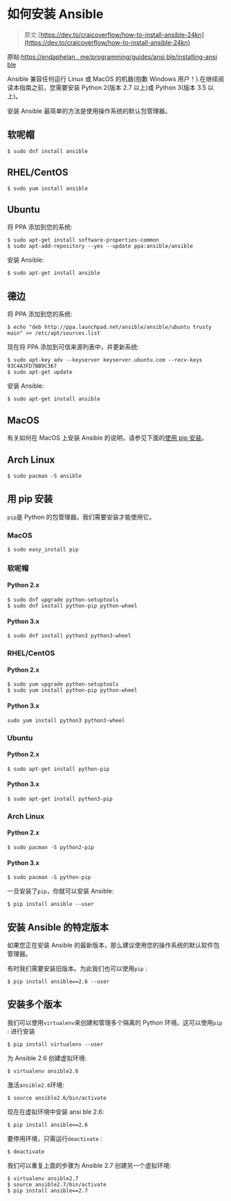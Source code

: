 # 如何安装 Ansible

> 原文:[https://dev.to/craicoverflow/how-to-install-ansible-24kn](https://dev.to/craicoverflow/how-to-install-ansible-24kn)

原帖:[https://endaphelan . me/programming/guides/ansi ble/installing-ansi ble](https://endaphelan.me/programming/guides/ansible/installing-ansible)

Ansible 兼容任何运行 Linux 或 MacOS 的机器(抱歉 Windows 用户！).在继续阅读本指南之前，您需要安装 Python 2(版本 2.7 以上)或 Python 3(版本 3.5 以上)。

安装 Ansible 最简单的方法是使用操作系统的默认包管理器。

## 软呢帽

```
$ sudo dnf install ansible 
```

## RHEL/CentOS

```
$ sudo yum install ansible 
```

## Ubuntu

将 PPA 添加到您的系统:

```
$ sudo apt-get install software-properties-common
$ sudo apt-add-repository --yes --update ppa:ansible/ansible 
```

安装 Ansible:

```
$ sudo apt-get install ansible 
```

## 德边

将 PPA 添加到您的系统:

```
$ echo "deb http://ppa.launchpad.net/ansible/ansible/ubuntu trusty main" >> /etc/apt/sources.list 
```

现在将 PPA 添加到可信来源列表中，并更新系统:

```
$ sudo apt-key adv --keyserver keyserver.ubuntu.com --recv-keys 93C4A3FD7BB9C367
$ sudo apt-get update 
```

安装 Ansible:

```
$ sudo apt-get install ansible 
```

## MacOS

有关如何在 MacOS 上安装 Ansible 的说明，请参见下面的[使用 pip 安装](#installing-with-pip)。

## Arch Linux

```
$ sudo pacman -S ansible 
```

## 用 pip 安装

`pip`是 Python 的包管理器。我们需要安装才能使用它。

### MacOS

```
$ sudo easy_install pip 
```

### 软呢帽

#### Python 2.x

```
$ sudo dnf upgrade python-setuptools
$ sudo dnf install python-pip python-wheel 
```

#### Python 3.x

```
$ sudo dnf install python3 python3-wheel 
```

### RHEL/CentOS

#### Python 2.x

```
$ sudo yum upgrade python-setuptools
$ sudo yum install python-pip python-wheel 
```

#### Python 3.x

```
sudo yum install python3 python3-wheel 
```

### Ubuntu

#### Python 2.x

```
$ sudo apt-get install python-pip 
```

#### Python 3.x

```
$ sudo apt-get install python3-pip 
```

### Arch Linux

#### Python 2.x

```
$ sudo pacman -S python2-pip 
```

#### Python 3.x

```
$ sudo pacman -S python-pip 
```

一旦安装了`pip`，你就可以安装 Ansible:

```
$ pip install ansible --user 
```

## 安装 Ansible 的特定版本

如果您正在安装 Ansible 的最新版本，那么建议使用您的操作系统的默认软件包管理器。

有时我们需要安装旧版本。为此我们也可以使用`pip` :

```
$ pip install ansible==2.6 --user 
```

## 安装多个版本

我们可以使用`virtualenv`来创建和管理多个隔离的 Python 环境。这可以使用`pip` :
进行安装

```
$ pip install virtualenv --user 
```

为 Ansible 2.6 创建虚拟环境:

```
$ virtualenv ansible2.6 
```

激活`ansible2.6`环境:

```
$ source ansible2.6/bin/activate 
```

现在在虚拟环境中安装 ansi ble 2.6:

```
$ pip install ansible==2.6 
```

要停用环境，只需运行`deactivate` :

```
$ deactivate 
```

我们可以重复上面的步骤为 Ansible 2.7 创建另一个虚拟环境:

```
$ virtualenv ansible2.7
$ source ansible2.7/bin/activate
$ pip install ansible==2.7 
```